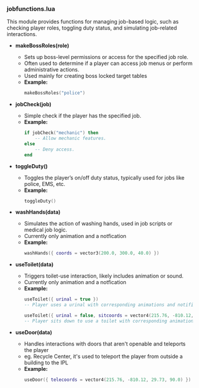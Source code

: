 ### jobfunctions.lua

This module provides functions for managing job-based logic, such as checking player roles, toggling duty status, and simulating job-related interactions.

- **makeBossRoles(role)**

  - Sets up boss-level permissions or access for the specified job role.
  - Often used to determine if a player can access job menus or perform administrative actions.
  - Used mainly for creating boss locked target tables
  - **Example:**
    ```lua
    makeBossRoles("police")
    ```

- **jobCheck(job)**

  - Simple check if the player has the specified job.
  - **Example:**
    ```lua
    if jobCheck("mechanic") then
        -- Allow mechanic features.
    else
        -- Deny access.
    end
    ```

- **toggleDuty()**

  - Toggles the player’s on/off duty status, typically used for jobs like police, EMS, etc.
  - **Example:**
    ```lua
    toggleDuty()
    ```

- **washHands(data)**

  - Simulates the action of washing hands, used in job scripts or medical job logic.
  - Currently only animation and a notfication
  - **Example:**
    ```lua
    washHands({ coords = vector3(200.0, 300.0, 40.0) })
    ```

- **useToilet(data)**

  - Triggers toilet-use interaction, likely includes animation or sound.
  - Currently only animation and a notfication
  - **Example:**
    ```lua
    useToilet({ urinal = true })
    -- Player uses a urinal with corresponding animations and notifications

    useToilet({ urinal = false, sitcoords = vector4(215.76, -810.12, 29.73, 90.0) })
    -- Player sits down to use a toilet with corresponding animations and notifications
    ```

- **useDoor(data)**

  - Handles interactions with doors that aren't openable and teleports the player
  - eg. Recycle Center, it's used to teleport the player from outside a building to the IPL
  - **Example:**
    ```lua
    useDoor({ telecoords = vector4(215.76, -810.12, 29.73, 90.0) })
    ```